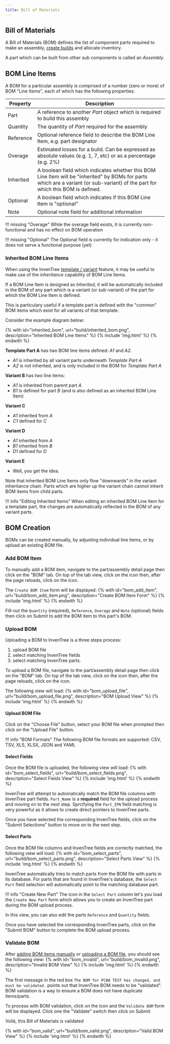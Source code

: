 ```yaml
---
title: Bill of Materials
---
```


## Bill of Materials

A Bill of Materials (BOM) defines the list of component parts required to make an assembly, [create builds](./build.md) and allocate inventory.

A part which can be built from other sub components is called an *Assembly*. 

## BOM Line Items

A BOM for a particular assembly is comprised of a number (zero or more) of BOM "Line Items", each of which has the following properties:

| Property | Description |
| --- | --- |
| Part | A reference to another *Part* object which is required to build this assembly |
| Quantity | The quantity of *Part* required for the assembly |
| Reference | Optional reference field to describe the BOM Line Item, e.g. part designator |
| Overage | Estimated losses for a build. Can be expressed as absolute values (e.g. 1, 7, etc) or as a percentage (e.g. 2%) |
| Inherited | A boolean field which indicates whether this BOM Line Item will be "inherited" by BOMs for parts which are a variant (or sub-variant) of the part for which this BOM is defined. |
| Optional | A boolean field which indicates if this BOM Line Item is "optional" |
| Note | Optional note field for additional information

!!! missing "Overage"
    While the overage field exists, it is currently non-functional and has no effect on BOM operation

!!! missing "Optional"
    The Optional field is currently for indication only - it does not serve a functional purpose (yet)

### Inherited BOM Line Items

When using the InvenTree [template / variant](../part/template.md) feature, it may be useful to make use of the *inheritance* capability of BOM Line Items.

If a BOM Line Item is designed as *Inherited*, it will be automatically included in the BOM of any part which is a variant (or sub-variant) of the part for which the BOM Line Item is defined.

This is particulary useful if a template part is defined with the "common" BOM items which exist for all variants of that template.

Consider the example diagram below:

{% with id="inherited_bom", url="build/inherited_bom.png", description="Inherited BOM Line Items" %}
{% include 'img.html' %}
{% endwith %}

**Template Part A** has two BOM line items defined: *A1* and *A2*.

- *A1* is inherited by all variant parts underneath *Template Part A*
- *A2* is not inherited, and is only included in the BOM for *Template Part A*

**Variant B** has two line items:

- *A1* is inherited from parent part *A*
- *B1* is defined for part *B* (and is also defined as an inherited BOM Line Item)

**Variant C**

- *A1* inherited from *A*
- *C1* defined for *C*

**Variant D**

- *A1* inherited from *A*
- *B1* inherited from *B*
- *D1* defined for *D*

**Variant E**

- Well, you get the idea.

Note that inherited BOM Line Items only flow "downwards" in the variant inheritance chain. Parts which are higher up the variant chain cannot inherit BOM items from child parts.

!!! info "Editing Inherited Items"
    When editing an inherited BOM Line Item for a template part, the changes are automatically reflected in the BOM of any variant parts.

## BOM Creation

BOMs can be created manually, by adjusting individual line items, or by upload an existing BOM file.

### Add BOM Item

To manually add a BOM item, navigate to the part/assembly detail page then click on the "BOM" tab. On top of the tab view, click on the <span class='fas fa-edit'></span> icon then, after the page reloads, click on the <span class='fas fa-plus-circle'></span> icon.

The `Create BOM Item` form will be displayed:
{% with id="bom_add_item", url="build/bom_add_item.png", description="Create BOM Item Form" %}
{% include 'img.html' %}
{% endwith %}

Fill-out the `Quantity` (required), `Reference`, `Overage` and `Note` (optional) fields then click on <span class="badge inventree confirm">Submit</span> to add the BOM item to this part's BOM.

### Upload BOM

Uploading a BOM to InvenTree is a three steps process:

1. upload BOM file
0. select matching InvenTree fields
0. select matching InvenTree parts.

To upload a BOM file, navigate to the part/assembly detail page then click on the "BOM" tab. On top of the tab view, click on the <span class='fas fa-edit'></span> icon then, after the page reloads, click on the <span class='fas fa-file-upload'></span> icon.

The following view will load:
{% with id="bom_upload_file", url="build/bom_upload_file.png", description="BOM Upload View" %}
{% include 'img.html' %}
{% endwith %}

#### Upload BOM File

Click on the "Choose File" button, select your BOM file when prompted then click on the "Upload File" button.

!!! info "BOM Formats"
	The following BOM file formats are supported: CSV, TSV, XLS, XLSX, JSON and YAML

#### Select Fields

Once the BOM file is uploaded, the following view will load:
{% with id="bom_select_fields", url="build/bom_select_fields.png", description="Select Fields View" %}
{% include 'img.html' %}
{% endwith %}

InvenTree will attempt to automatically match the BOM file columns with InvenTree part fields. `Part_Name` is a **required** field for the upload process and moving on to the next step. Sprcifying the `Part_IPN` field matching is very powerful as it allows to create direct pointers to InvenTree parts.

Once you have selected the corresponding InvenTree fields, click on the "Submit Selections" button to move on to the next step.

#### Select Parts

Once the BOM file columns and InvenTree fields are correctly matched, the following view will load:
{% with id="bom_select_parts", url="build/bom_select_parts.png", description="Select Parts View" %}
{% include 'img.html' %}
{% endwith %}

InvenTree automatically tries to match parts from the BOM file with parts in its database. For parts that are found in InvenTree's database, the `Select Part` field selection will automatically point to the matching database part.

!!! info "Create New Part"
	The <span class='fas fa-plus-circle'></span> icon in the `Select Part` column let's you load the `Create New Part` form which allows you to create an InvenTree part during the BOM upload process.

In this view, you can also edit the parts `Reference` and `Quantity` fields.

Once you have selected the corresponding InvenTree parts, click on the "Submit BOM" button to complete the BOM upload process.

### Validate BOM

After [adding BOM items manually](#add-bom-item) or [uploading a BOM file](#upload-bom), you should see the following view:
{% with id="bom_invalid", url="build/bom_invalid.png", description="Invalid BOM View" %}
{% include 'img.html' %}
{% endwith %}

The first message in the red box `The BOM for PCBA TEST has changed, and must be validated.` points out that InvenTree BOM needs to be "validated". BOM validation is a way to ensure a BOM does not have duplicate items/parts.

To process with BOM validation, click on the <span class='fas fa-clipboard-check'></span> icon and the `Validate BOM` form will be displayed. Click one the "Validate" switch then click on <span class="badge inventree confirm">Submit</span>

Voilà, this Bill of Materials is validated <span class='far fa-smile'></span>

{% with id="bom_valid", url="build/bom_valid.png", description="Valid BOM View" %}
{% include 'img.html' %}
{% endwith %}

